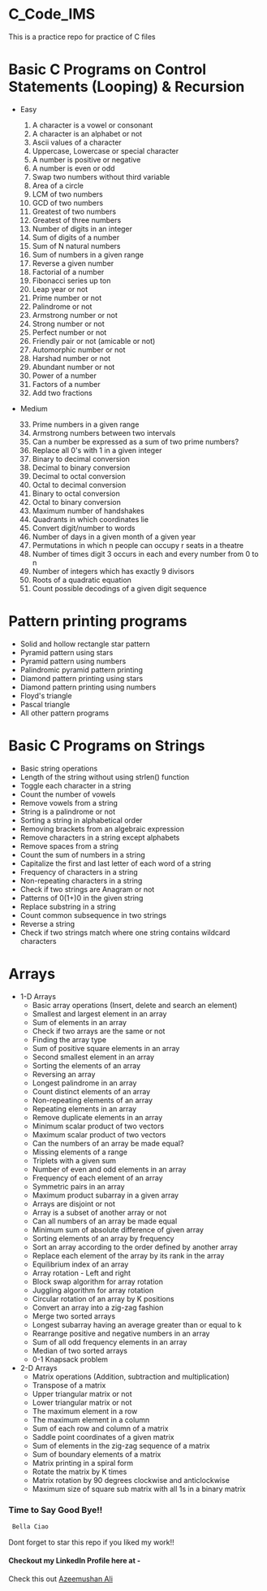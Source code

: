# C_Code_IMS
This is a practice repo for practice of C files
# Basic C Programs on Control Statements (Looping) & Recursion
- Easy
    1.	A character is a vowel or consonant
    2.	A character is an alphabet or not
    3.	Ascii values of a character
    4.	Uppercase, Lowercase or special character
    5.	A number is positive or negative
    6.	A number is even or odd
    7.	Swap two numbers without third variable
    8.	Area of a circle
    9.	LCM of two numbers
    10.	GCD of two numbers
    11.	Greatest of two numbers
    12.	Greatest of three numbers
    13.	Number of digits in an integer
    14.	Sum of digits of a number
    15.	Sum of N natural numbers
    16.	Sum of numbers in a given range
    17.	Reverse a given number
    18.	Factorial of a number
    19.	Fibonacci series up ton
    20.	Leap year or not
    21.	Prime number or not
    22.	Palindrome or not
    23.	Armstrong number or not
    24.	Strong number or not
    25.	Perfect number or not
    26.	Friendly pair or not (amicable or not)
    27.	Automorphic number or not
    28.	Harshad number or not
    29.	Abundant number or not
    30.	Power of a number
    31.	Factors of a number
    32.	Add two fractions
- Medium

    33.	Prime numbers in a given range
    34.	Armstrong numbers between two intervals
    35.	Can a number be expressed as a sum of two prime numbers?
    36.	Replace all 0's with 1 in a given integer
    37.	Binary to decimal conversion
    38.	Decimal to binary conversion
    39.	Decimal to octal conversion
    40.	Octal to decimal conversion
    41.	Binary to octal conversion
    42.	Octal to binary conversion
    43.	Maximum number of handshakes
    44.	Quadrants in which coordinates lie
    45.	Convert digit/number to words
    46.	Number of days in a given month of a given year
    47.	Permutations in which n people can occupy r seats in a theatre
    48.	Number of times digit 3 occurs in each and every number from 0 to n
    49.	Number of integers which has exactly 9 divisors
    50.	Roots of a quadratic equation
    51.	Count possible decodings of a given digit sequence


# Pattern printing programs

-	Solid and hollow rectangle star pattern
-	Pyramid pattern using stars
-	Pyramid pattern using numbers
-	Palindromic pyramid pattern printing
-	Diamond pattern printing using stars
-	Diamond pattern printing using numbers
-	Floyd's triangle
-	Pascal triangle
-	All other pattern programs

# Basic C Programs on Strings

-	Basic string operations
-	Length of the string without using strlen() function
-	Toggle each character in a string
-	Count the number of vowels
- Remove vowels from a string
-	String is a palindrome or not
-	Sorting a string in alphabetical order
-	Removing brackets from an algebraic expression
-	Remove characters in a string except alphabets
-	Remove spaces from a string
-	Count the sum of numbers in a string
-	Capitalize the first and last letter of each word of a string
-	Frequency of characters in a string
-	Non-repeating characters in a string
-   Check if two strings are Anagram or not
-	Patterns of 0(1+)0 in the given string
-	Replace substring in a string
-	Count common subsequence in two strings
-   Reverse a string
-	Check if two strings match where one string contains wildcard characters


# Arrays
- 1-D Arrays
    -	Basic array operations (Insert, delete and search an element)
    -	Smallest and largest element in an array
    -	Sum of elements in an array
    -	Check if two arrays are the same or not
    - Finding the array type
    -	Sum of positive square elements in an array
    -	Second smallest element in an array
    -	Sorting the elements of an array
    -	Reversing an array
    -	Longest palindrome in an array
    -	Count distinct elements of an array
    -	Non-repeating elements of an array
    -	Repeating elements in an array
    -	Remove duplicate elements in an array
    -	Minimum scalar product of two vectors
    -	Maximum scalar product of two vectors
    -	Can the numbers of an array be made equal?
    -	Missing elements of a range
    -	Triplets with a given sum
    -	Number of even and odd elements in an array
    -	Frequency of each element of an array
    -	Symmetric pairs in an array
    -	Maximum product subarray in a given array
    -	Arrays are disjoint or not
    -	Array is a subset of another array or not
    -	Can all numbers of an array be made equal
    -	Minimum sum of absolute difference of given array
    -	Sorting elements of an array by frequency
    -	Sort an array according to the order defined by another array
    -	Replace each element of the array by its rank in the array
    -	Equilibrium index of an array
    -	Array rotation - Left and right
    -	Block swap algorithm for array rotation
    -	Juggling algorithm for array rotation
    -	Circular rotation of an array by K positions
    -	 Convert an array into a zig-zag fashion
    -	Merge two sorted arrays
    -	Longest subarray having an average greater than or equal to k
    -	Rearrange positive and negative numbers in an array
    -	Sum of all odd frequency elements in an array
	- Median of two sorted arrays
    -	0-1 Knapsack problem
- 2-D Arrays
    -	Matrix operations (Addition, subtraction and multiplication)
    -	Transpose of a matrix
    - Upper triangular matrix or not
    -	Lower triangular matrix or not
    -	The maximum element in a row
    -	The maximum element in a column
    -	Sum of each row and column of a matrix
    -	Saddle point coordinates of a given matrix
    -	Sum of elements in the zig-zag sequence of a matrix
    -	Sum of boundary elements of a matrix
    -	Matrix printing in a spiral form
    -	Rotate the matrix by K times
    -	Matrix rotation by 90 degrees clockwise and anticlockwise
    -	Maximum size of square sub matrix with all 1s in a binary matrix


### Time to Say Good Bye!!
```sh
 Bella Ciao
```
Dont forget to star this repo if you liked my work!!

#### Checkout my LinkedIn Profile here at - 

Check this out [Azeemushan Ali](https://www.linkedin.com/in/azeemushan-ali)






